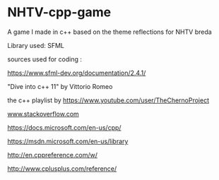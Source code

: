 # NHTV-cpp-game
A game I made in c++ based on the theme reflections for NHTV breda

Library used: SFML

sources used for coding :

https://www.sfml-dev.org/documentation/2.4.1/

"Dive into c++ 11" by Vittorio Romeo

the c++ playlist by https://www.youtube.com/user/TheChernoProject

www.stackoverflow.com

https://docs.microsoft.com/en-us/cpp/

https://msdn.microsoft.com/en-us/library

http://en.cppreference.com/w/

http://www.cplusplus.com/reference/

